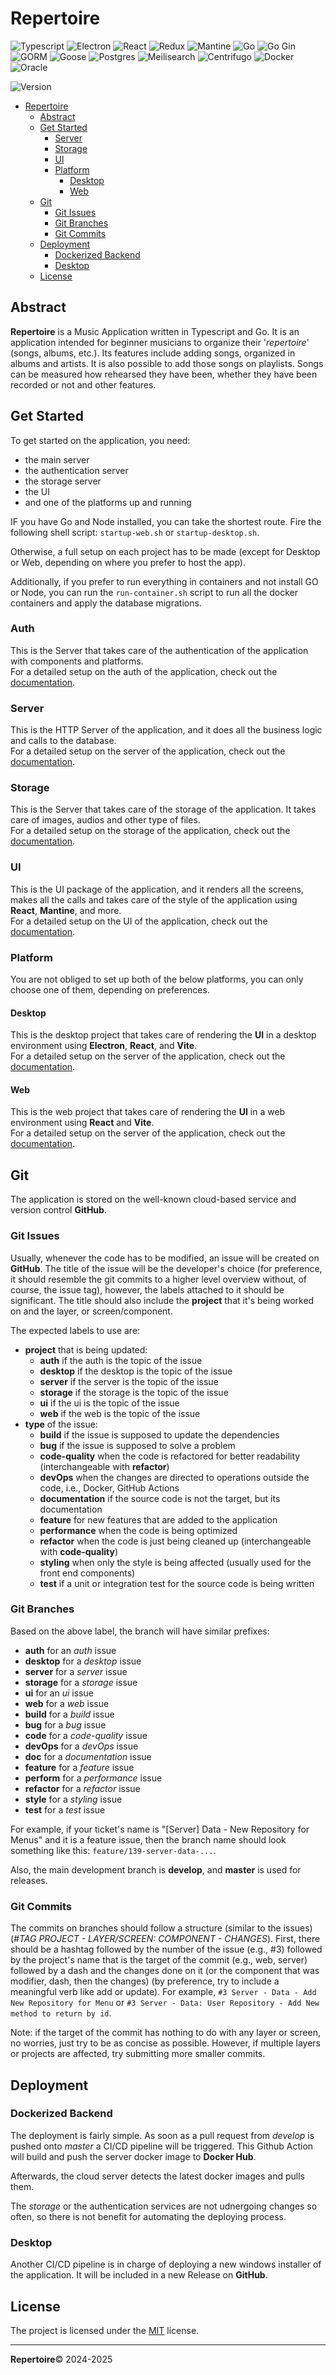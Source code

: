 # Repertoire

![Typescript](https://img.shields.io/badge/TypeScript-3178C6?style=flat&logo=typescript&logoColor=white)
![Electron](https://img.shields.io/badge/Electron-47848F?style=flat&logo=electron&logoColor=white)
![React](https://img.shields.io/badge/React-0081A3?style=flat&logo=react&logoColor=white)
![Redux](https://img.shields.io/badge/Redux-764ABC?style=flat&logo=redux&logoColor=white)
![Mantine](https://img.shields.io/badge/Mantine-339AF0?style=flat&logo=mantine&logoColor=white)
![Go](https://img.shields.io/badge/Go-00ADD8?style=flat&logo=go&logoColor=white)
![Go Gin](https://img.shields.io/badge/Gin-008ECF?style=flat&logo=gin&logoColor=white)
![GORM](https://img.shields.io/badge/GORM-38B6FF?style=flat&logo=go&logoColor=white)
![Goose](https://img.shields.io/badge/Goose-00ADD8?style=flat&logo=duckduckgo&logoColor=white)
![Postgres](https://img.shields.io/badge/PostgreSQL-4169E1?style=flat&logo=postgresql&logoColor=white)
![Meilisearch](https://img.shields.io/badge/Meilisearch-FF5CAA?style=flat&logo=meilisearch&logoColor=white)
![Centrifugo](https://img.shields.io/badge/Centrifugo-AF5365?style=flat)
![Docker](https://img.shields.io/badge/Docker-2496ED?style=flat&logo=docker&logoColor=white)
![Oracle](https://img.shields.io/badge/Oracle-FF7900?logo=icloud&style=flat&logoColor=white)

![Version](https://img.shields.io/badge/version-0.11.0-1098ad)
 
* [Repertoire](#repertoire)
  * [Abstract](#abstract)
  * [Get Started](#get-started)
    * [Server](#server)
    * [Storage](#storage)
    * [UI](#ui)
    * [Platform](#platform)
      * [Desktop](#desktop)
      * [Web](#web)
  * [Git](#git)
    * [Git Issues](#git-issues)
    * [Git Branches](#git-branches)
    * [Git Commits](#git-commits)
  * [Deployment](#deployment)
    * [Dockerized Backend](#dockerized-backend)
    * [Desktop](#desktop-1)
  * [License](#license)

## Abstract

**Repertoire** is a Music Application written in Typescript and Go.
It is an application intended for beginner musicians to organize their '_repertoire_' (songs, albums, etc.).
Its features include adding songs, organized in albums and artists.
It is also possible to add those songs on playlists.
Songs can be measured how rehearsed they have been, whether they have been recorded or not and other features.

## Get Started

To get started on the application, you need:
- the main server
- the authentication server
- the storage server
- the UI 
- and one of the platforms up and running

IF you have Go and Node installed, you can take the shortest route. 
Fire the following shell script: `startup-web.sh` or `startup-desktop.sh`.

Otherwise, a full setup on each project has to be made 
(except for Desktop or Web, depending on where you prefer to host the app).

Additionally, if you prefer to run everything in containers and not install GO or Node, 
you can run the `run-container.sh` script to run all the docker containers and apply the database migrations.

### Auth

This is the Server that takes care of the authentication of the application with components and platforms.
<br>
For a detailed setup on the auth of the application, check out the [documentation](repertoire.auth/README.md).

### Server

This is the HTTP Server of the application, and it does all the business logic and calls to the database.
<br>
For a detailed setup on the server of the application, check out the [documentation](repertoire.server/README.md).

### Storage

This is the Server that takes care of the storage of the application. It takes care of images, audios and other type of files.
<br>
For a detailed setup on the storage of the application, check out the [documentation](repertoire.storage/README.md).

### UI

This is the UI package of the application, and it renders all the screens, 
makes all the calls and takes care of the style of the application using **React**, **Mantine**, and more.
<br>
For a detailed setup on the UI of the application, check out the [documentation](repertoire.ui/README.md).

### Platform

You are not obliged to set up both of the below platforms, you can only choose one of them, depending on preferences.

#### Desktop

This is the desktop project that takes care of rendering the **UI** in a desktop environment using **Electron**, 
**React**, and **Vite**.
<br>
For a detailed setup on the server of the application, check out the [documentation](repertoire.server/README.md).

#### Web

This is the web project that takes care of rendering the **UI** in a web environment using **React** and **Vite**.
<br>
For a detailed setup on the server of the application, check out the [documentation](repertoire.server/README.md).

## Git

The application is stored on the well-known cloud-based service and version control **GitHub**.

### Git Issues

Usually, whenever the code has to be modified, an issue will be created on **GitHub**.
The title of the issue will be the developer's choice
(for preference, it should resemble the git commits to a higher level overview without, of course, the issue tag),
however, the labels attached to it should be significant.
The title should also include the **project** that it's being worked on and the layer, or screen/component.

The expected labels to use are:

- **project** that is being updated:
  - **auth** if the auth is the topic of the issue
  - **desktop** if the desktop is the topic of the issue
  - **server** if the server is the topic of the issue
  - **storage** if the storage is the topic of the issue
  - **ui** if the ui is the topic of the issue
  - **web** if the web is the topic of the issue
- **type** of the issue:
  - **build** if the issue is supposed to update the dependencies
  - **bug** if the issue is supposed to solve a problem
  - **code-quality** when the code is refactored for better readability (interchangeable with **refactor**)
  - **devOps** when the changes are directed to operations outside the code, i.e., Docker, GitHub Actions
  - **documentation** if the source code is not the target, but its documentation
  - **feature** for new features that are added to the application
  - **performance** when the code is being optimized
  - **refactor** when the code is just being cleaned up (interchangeable with **code-quality**)
  - **styling** when only the style is being affected (usually used for the front end components)
  - **test** if a unit or integration test for the source code is being written

### Git Branches

Based on the above label, the branch will have similar prefixes:

- **auth** for an _auth_ issue
- **desktop** for a _desktop_ issue
- **server** for a _server_ issue
- **storage** for a _storage_ issue
- **ui** for an _ui_ issue
- **web** for a _web_ issue
- **build** for a _build_ issue
- **bug** for a _bug_ issue
- **code** for a _code-quality_ issue
- **devOps** for a _devOps_ issue
- **doc** for a _documentation_ issue
- **feature** for a _feature_ issue
- **perform** for a _performance_ issue
- **refactor** for a _refactor_ issue
- **style** for a _styling_ issue
- **test** for a _test_ issue

For example, if your ticket's name is "\[Server\] Data - New Repository for Menus"
and it is a feature issue, then the branch name should look something like this: `feature/139-server-data-...`.

Also, the main development branch is **develop**, and **master** is used for releases.

### Git Commits

The commits on branches should follow a structure (similar to the issues) 
(*#TAG PROJECT - LAYER/SCREEN: COMPONENT - CHANGES*).
First, there should be a hashtag followed by the number of the issue (e.g., #3)
followed by the project's name that is the target of the commit (e.g., web, server)
followed by a dash and the changes done on it (or the component that was modifier, dash, then the changes)
(by preference, try to include a meaningful verb like add or update).
For example, `#3 Server - Data - Add New Repository for Menu` 
or `#3 Server - Data: User Repository - Add New method to return by id`.

Note: if the target of the commit has nothing to do with any layer or screen, 
no worries, just try to be as concise as possible.
However, if multiple layers or projects are affected, try submitting more smaller commits.

## Deployment

### Dockerized Backend

The deployment is fairly simple. 
As soon as a pull request from *develop* is pushed onto *master* a CI/CD pipeline will be triggered.
This Github Action will build and push the server docker image to **Docker Hub**.

Afterwards, the cloud server detects the latest docker images and pulls them.

The _storage_ or the authentication services are not udnergoing changes so often, 
so there is not benefit for automating the deploying process.

### Desktop

Another CI/CD pipeline is in charge of deploying a new windows installer of the application.
It will be included in a new Release on **GitHub**.

## License

The project is licensed under the [MIT](https://opensource.org/license/mit) license.

---

**Repertoire**© 2024-2025